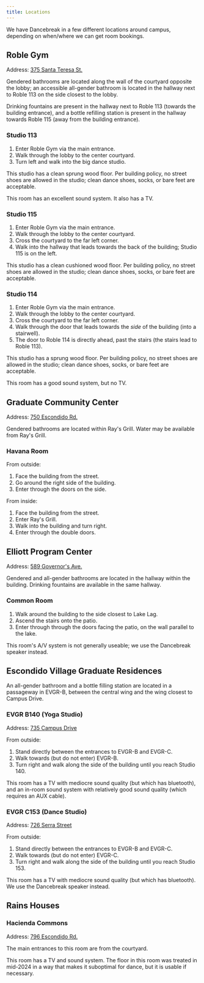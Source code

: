 ```yaml
---
title: Locations
---
```


We have Dancebreak in a few different locations around campus, depending on
when/where we can get room bookings.

## Roble Gym

Address: [375 Santa Teresa St.](https://maps.app.goo.gl/ZBMV5zSnVvFHrEfA6)

Gendered bathrooms are located along the wall of the courtyard opposite the
lobby; an accessible all-gender bathroom is located in the hallway next to
Roble 113 on the side closest to the lobby.

Drinking fountains are present in the hallway next to Roble 113 (towards the
building entrance), and a bottle refilling station is present in the hallway
towards Roble 115 (away from the building entrance).

### Studio 113

1. Enter Roble Gym via the main entrance.
2. Walk through the lobby to the center courtyard.
3. Turn left and walk into the big dance studio.

This studio has a clean sprung wood floor.  Per building policy, no street
shoes are allowed in the studio; clean dance shoes, socks, or bare feet are
acceptable.

This room has an excellent sound system.  It also has a TV.

### Studio 115

1. Enter Roble Gym via the main entrance.
2. Walk through the lobby to the center courtyard.
3. Cross the courtyard to the far left corner.
4. Walk into the hallway that leads towards the back of the building; Studio
   115 is on the left.

This studio has a clean cushioned wood floor.  Per building policy, no street
shoes are allowed in the studio; clean dance shoes, socks, or bare feet are
acceptable.

### Studio 114

1. Enter Roble Gym via the main entrance.
2. Walk through the lobby to the center courtyard.
3. Cross the courtyard to the far left corner.
4. Walk through the door that leads towards the _side_ of the building (into a
   stairwell).
5. The door to Roble 114 is directly ahead, past the stairs (the stairs lead to
   Roble 113).

This studio has a sprung wood floor.  Per building policy, no street shoes are
allowed in the studio; clean dance shoes, socks, or bare feet are acceptable.

This room has a good sound system, but no TV.

## Graduate Community Center

Address: [750 Escondido Rd.](https://maps.app.goo.gl/nyGgDy75Ww5Njmt49)

Gendered bathrooms are located within Ray's Grill.  Water may be available from
Ray's Grill.

### Havana Room

From outside:

1. Face the building from the street.
2. Go around the right side of the building.
3. Enter through the doors on the side.

From inside:

1. Face the building from the street.
2. Enter Ray's Grill.
3. Walk into the building and turn right.
4. Enter through the double doors.

## Elliott Program Center

Address: [589 Governor's Ave.](https://maps.app.goo.gl/CaveBzf8iHpvb1Dd9)

Gendered and all-gender bathrooms are located in the hallway within the
building.  Drinking fountains are available in the same hallway.

### Common Room

1. Walk around the building to the side closest to Lake Lag.
2. Ascend the stairs onto the patio.
3. Enter through through the doors facing the patio, on the wall parallel to
   the lake.

This room's A/V system is not generally useable; we use the Dancebreak speaker
instead.

## Escondido Village Graduate Residences

An all-gender bathroom and a bottle filling station are located in a passageway
in EVGR-B, between the central wing and the wing closest to Campus Drive.

### EVGR B140 (Yoga Studio)

Address: [735 Campus Drive](https://maps.app.goo.gl/Rp9UGhWUG9SeqBeA6)

From outside:
1. Stand directly between the entrances to EVGR-B and EVGR-C.
2. Walk towards (but do not enter) EVGR-B.
3. Turn right and walk along the side of the building until you reach Studio 140.

This room has a TV with mediocre sound quality (but which has bluetooth), and
an in-room sound system with relatively good sound quality (which requires an
AUX cable).

### EVGR C153 (Dance Studio)

Address: [726 Serra Street](https://maps.app.goo.gl/RHx4Eo6RQwdQxepbA)

From outside:
1. Stand directly between the entrances to EVGR-B and EVGR-C.
2. Walk towards (but do not enter) EVGR-C.
3. Turn right and walk along the side of the building until you reach Studio 153.

This room has a TV with mediocre sound quality (but which has bluetooth). We
use the Dancebreak speaker instead.

## Rains Houses

### Hacienda Commons

Address: [796 Escondido Rd.](https://maps.app.goo.gl/R5nvePgB2JsrQTzM8)

The main entrances to this room are from the courtyard.

This room has a TV and sound system.  The floor in this room was treated in
mid-2024 in a way that makes it suboptimal for dance, but it is usable if
necessary.
